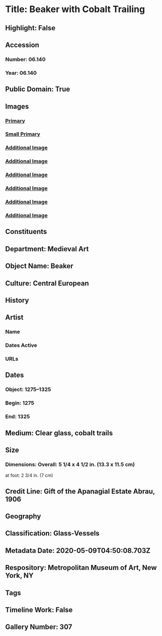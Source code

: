 # Title: Beaker with Cobalt Trailing
## Highlight: False
## Accession
### Number: 06.140
### Year: 06.140
## Public Domain: True
## Images
### [Primary](https://images.metmuseum.org/CRDImages/md/original/DP225279.jpg)
### [Small Primary](https://images.metmuseum.org/CRDImages/md/web-large/DP225279.jpg)
### [Additional Image](https://images.metmuseum.org/CRDImages/md/original/sf06-140s1.jpg)
### [Additional Image](https://images.metmuseum.org/CRDImages/md/original/sf06-140s2.jpg)
### [Additional Image](https://images.metmuseum.org/CRDImages/md/original/sf06-140s3.jpg)
### [Additional Image](https://images.metmuseum.org/CRDImages/md/original/sf06-140s4.jpg)
### [Additional Image](https://images.metmuseum.org/CRDImages/md/original/sf06-140s5.jpg)
### [Additional Image](https://images.metmuseum.org/CRDImages/md/original/sf06-140s6.jpg)
## Constituents
## Department: Medieval Art
## Object Name: Beaker
## Culture: Central European
## History
## Artist
### Name
### Dates Active
### URLs
## Dates
### Object: 1275–1325
### Begin: 1275
### End: 1325
## Medium: Clear glass, cobalt trails
## Size
### Dimensions: Overall: 5 1/4 x 4 1/2 in. (13.3 x 11.5 cm)
at foot: 2 3/4 in. (7 cm)
## Credit Line: Gift of the Apanagial Estate Abrau, 1906
## Geography
## Classification: Glass-Vessels
## Metadata Date: 2020-05-09T04:50:08.703Z
## Respository: Metropolitan Museum of Art, New York, NY
## Tags
## Timeline Work: False
## Gallery Number: 307